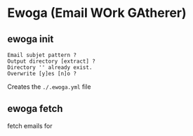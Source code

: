 Ewoga (Email WOrk GAtherer)
=============

## ewoga init


~~~
Email subjet pattern ?
Output directory [extract] ?
Directory '' already exist. 
Overwrite [y]es [n]o ?
~~~

Creates the ``./.ewoga.yml`` file

## ewoga fetch

fetch emails for 
   
  
